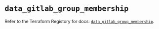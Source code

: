 # `data_gitlab_group_membership`

Refer to the Terraform Registory for docs: [`data_gitlab_group_membership`](https://registry.terraform.io/providers/gitlabhq/gitlab/16.4.0/docs/data-sources/group_membership).
